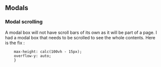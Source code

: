 ## Modals
### Modal scrolling 

A modal box will not have scroll bars of its own as it will be 
part of a page. I had a modal box that needs to be scrolled to see 
the whole contents. Here is the fix :
``` .modal {
    max-height: calc(100vh - 15px);
    overflow-y: auto;
    }
```